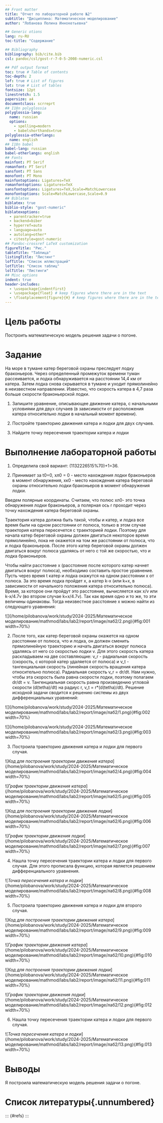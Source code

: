 ```yaml
---
## Front matter
title: "Отчет по лабораторной работе №2"
subtitle: "Дисциплина: Математическое моделирование"
author: "Лобанова Полина Иннокетьевна"

## Generic otions
lang: ru-RU
toc-title: "Содержание"

## Bibliography
bibliography: bib/cite.bib
csl: pandoc/csl/gost-r-7-0-5-2008-numeric.csl

## Pdf output format
toc: true # Table of contents
toc-depth: 2
lof: true # List of figures
lot: true # List of tables
fontsize: 12pt
linestretch: 1.5
papersize: a4
documentclass: scrreprt
## I18n polyglossia
polyglossia-lang:
  name: russian
  options:
	- spelling=modern
	- babelshorthands=true
polyglossia-otherlangs:
  name: english
## I18n babel
babel-lang: russian
babel-otherlangs: english
## Fonts
mainfont: PT Serif
romanfont: PT Serif
sansfont: PT Sans
monofont: PT Mono
mainfontoptions: Ligatures=TeX
romanfontoptions: Ligatures=TeX
sansfontoptions: Ligatures=TeX,Scale=MatchLowercase
monofontoptions: Scale=MatchLowercase,Scale=0.9
## Biblatex
biblatex: true
biblio-style: "gost-numeric"
biblatexoptions:
  - parentracker=true
  - backend=biber
  - hyperref=auto
  - language=auto
  - autolang=other*
  - citestyle=gost-numeric
## Pandoc-crossref LaTeX customization
figureTitle: "Рис."
tableTitle: "Таблица"
listingTitle: "Листинг"
lofTitle: "Список иллюстраций"
lotTitle: "Список таблиц"
lolTitle: "Листинги"
## Misc options
indent: true
header-includes:
  - \usepackage{indentfirst}
  - \usepackage{float} # keep figures where there are in the text
  - \floatplacement{figure}{H} # keep figures where there are in the text
---
```


# Цель работы

Построить математическую модель решения задачи о погоне.

# Задание

На море в тумане катер береговой охраны преследует лодку браконьеров. Через определенный промежуток времени туман рассеивается, и лодка обнаруживается на расстоянии 14,4 км от катера. Затем лодка снова скрывается в тумане и уходит прямолинейно в неизвестном направлении. Известно, что скорость катера в 4,7 раза больше скорости браконьерской лодки.

1. Запишите уравнение, описывающее движение катера, с начальными условиями для двух случаев (в зависимости от расположения катера относительно лодки в начальный момент времени).

2. Постройте траекторию движения катера и лодки для двух случаев.

3. Найдите точку пересечения траектории катера и лодки 

# Выполнение лабораторной работы

1. Определила свой вариант: (1132226515%70)+1=36.

2. Принимает за t0=0, xл0 = 0 - место нахождения лодки браконьеров в момент обнаружения, xк0 - место нахождения катера береговой охраны относительно лодки браконьеров в момент обнаружения лодки.

Введем полярные координаты. Считаем, что полюс xл0- это точка обнаружения лодки браконьеров, а полярная ось r проходит через точку нахождения катера береговой охраны.

Траектория катера должна быть такой, чтобы и катер, и лодка все время были на одном расстоянии от полюса, только в этом случае траектория катера пересечется с траекторией лодки. Поэтому для начала катер береговой охраны должен двигаться некоторое время прямолинейно, пока не окажется на том же расстоянии от полюса, что и лодка браконьеров. После этого катер береговой охраны должен двигаться вокруг полюса удаляясь от него с той же скоростью, что и лодка браконьеров.

Чтобы найти расстояние x (расстояние после которого катер начнет двигаться вокруг полюса), необходимо составить простое уравнение. Пусть через время t катер и лодка окажутся на одном расстоянии x от полюса. За это время лодка пройдет x, а катер k-x (или k+x, в зависимости от начального положения катера относительно полюса). Время, за которое они пройдут это расстояние, вычисляется как x/v или k-x/4.7v (во втором случае k+x/4.7v). Так как время одно и то же, то эти величины одинаковы. Тогда неизвестное расстояние x можно найти из следующего уравнения:

![](/home/pilobanova/work/study/2024-2025/Математическое моделирование/mathmod/labs/lab2/report/image/лаб2/2.png){#fig:001 width=70%}

2. После того, как катер береговой охраны окажется на одном расстоянии от полюса, что и лодка, он должен сменить прямолинейную траекторию и начать двигаться вокруг полюса удаляясь от него со скоростью лодки v. Для этого скорость катера раскладываем на две составляющие: v_r - радиальная скорость (скорость, с которой катер удаляется от полюса) и
v_t - тангенциальная скорость (линейная скорость вращения катера
относительно полюса). Радиальная скорость v_r = dr/dt. Нам нужно, чтобы эта скорость была равна скорости лодки, поэтому полагаем dr/dt = v. Тангенциальная скорость равна произведению угловой скорости (d(tetha)/dt) на радиус r, v_t = r*(d(tetha)/dt). 
Решение исходной задачи сводится к решению системы из двух дифференциальных уравнений: 

![](/home/pilobanova/work/study/2024-2025/Математическое моделирование/mathmod/labs/lab2/report/image/лаб2/1.png){#fig:002 width=70%}

![](/home/pilobanova/work/study/2024-2025/Математическое моделирование/mathmod/labs/lab2/report/image/лаб2/3.png){#fig:003 width=70%}

3. Построила траекторию движения катера и лодки для первого случая.

![*Код для построения траектории движения катера*](/home/pilobanova/work/study/2024-2025/Математическое моделирование/mathmod/labs/lab2/report/image/лаб2/4.png){#fig:004 width=70%}

![*График траектории движения катера*](/home/pilobanova/work/study/2024-2025/Математическое моделирование/mathmod/labs/lab2/report/image/лаб2/5.png){#fig:005 width=70%}

![*Код для построения траектории движения лодки*](/home/pilobanova/work/study/2024-2025/Математическое моделирование/mathmod/labs/lab2/report/image/лаб2/6.png){#fig:006 width=70%}

![*График траектории движения лодки*](/home/pilobanova/work/study/2024-2025/Математическое моделирование/mathmod/labs/lab2/report/image/лаб2/7.png){#fig:007 width=70%}

4. Нашла точку пересечения траектории катера и лодки для первого случая. Для этого прописала функцию, которая является решением дифференциального уравнения.

![*Точка пересечения катера и лодки*](/home/pilobanova/work/study/2024-2025/Математическое моделирование/mathmod/labs/lab2/report/image/лаб2/8.png){#fig:008 width=70%}

5. Построила траекторию движения катера и лодки для второго случая.

![*Код для построения траектории движения катера*](/home/pilobanova/work/study/2024-2025/Математическое моделирование/mathmod/labs/lab2/report/image/лаб2/9.png){#fig:009 width=70%}

![*График траектории движения катера*](/home/pilobanova/work/study/2024-2025/Математическое моделирование/mathmod/labs/lab2/report/image/лаб2/10.png){#fig:010 width=70%}

![*Код для построения траектории движения лодки*](/home/pilobanova/work/study/2024-2025/Математическое моделирование/mathmod/labs/lab2/report/image/лаб2/11.png){#fig:011 width=70%}

![*График траектории движения лодки*](/home/pilobanova/work/study/2024-2025/Математическое моделирование/mathmod/labs/lab2/report/image/лаб2/12.png){#fig:012 width=70%}

6. Нашла точку пересечения траектории катера и лодки для первого случая.

![*Точка пересечения катера и лодки*](/home/pilobanova/work/study/2024-2025/Математическое моделирование/mathmod/labs/lab2/report/image/лаб2/13.png){#fig:013 width=70%}

# Выводы

Я построила математическую модель решения задачи о погоне.

# Список литературы{.unnumbered}

::: {#refs}
:::
